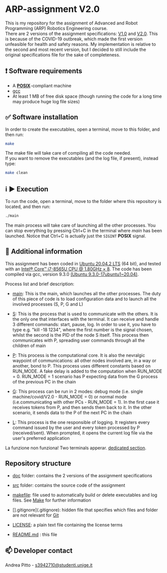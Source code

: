 # ARP-assignment V2.0

This is my repository for the assignment of Advanced and Robot Programming (ARP) Robotics Engineering course.  
There are 2 versions of the assignment specifications: [V1.0](doc/Assignment%20Specifications%20V1.0.pdf) and
 [V2.0](doc/Assignment%20Specifications%20V2.0.pdf). This is because of the COVID-19 outbreak, which made the
 first version unfeasible for health and safety reasons. My implementation is relative to the second and most
 recent version, but I decided to still include the original specifications file for the sake of completeness.

## ❗ Software requirements

- A [**POSIX**](https://en.wikipedia.org/wiki/POSIX)-compliant machine
- [gcc](https://gcc.gnu.org/)
- At least 1 MB of free disk space (though running the code for a long time may produce huge log file sizes)

## ✅ Software installation

In order to create the executables, open a terminal, move to this folder, and then run:

```bash
make
```

The make file will take care of compiling all the code needed.  
If you want to remove the executables (and the log file, if present), instead type:

```bash
make clean
```

## ℹ️ :arrow_forward: Execution

To run the code, open a terminal, move to the folder where this repository is located, and then run:

```bash
./main
```

The main process will take care of launching all the other processes. You can stop everything by pressing Ctrl+C in the terminal where *main* has been launched. Notice that Ctrl+C is actually just the `SIGINT` **POSIX** signal.

## 📰 Additional information

This assignment has been coded in [Ubuntu 20.04.2 LTS](https://releases.ubuntu.com/20.04/) (64 bit), and tested with an [Intel® Core™ i7-8565U CPU @ 1.80GHz × 8](https://ark.intel.com/content/www/us/en/ark/products/149091/intel-core-i7-8565u-processor-8m-cache-up-to-4-60-ghz.html). The code has been compiled via gcc, version 9.3.0 [(Ubuntu 9.3.0-17ubuntu1~20.04)](https://packages.ubuntu.com/focal/gcc-9).  

Process list and brief description:

- [main](src/main.c): This is the main, which launches all the other processes. The duty of this piece of code
 is to load configuration data and to launch all the involved processes (S, P, G and L)

- [S](src/S.c): This is the process that is used to communicate with the others. It is the only one that interfaces with the terminal.
 It can receive and handle 3 different commands: start, pause, log. In order to use it, you have to type e.g. "kill -18 1234",
 where the first number is the signal chosen, whilst the second is the PID of the node S itself.
 This process then communicates with P, spreading user commands through all the children of main

- [P](src/P.c): This process is the computational core. It is also the nevralgic waypoint of communications:
 all other nodes involved are, in a way or another, bond to P. This process uses different constants
 based on RUN_MODE. A fake delay is added to the computation when RUN_MODE = 0. RUN_MODE = 1 scenario
 has P expecting data from the G process of the previous PC in the chain

- [G](src/G.c): This process can be run in 2 modes: debug mode (i.e. single machine/covid/V2.0 - RUN_MODE = 0) or
 normal mode (i.e.communicating with other PCs - RUN_MODE = 1). In the first case it receives tokens
 from P, and then sends them back to it. In the other scenario, it sends data to the P of the next PC in the chain

- [L](src/L.c): This process is the one responsible of logging. It registers every command issued by the user
 and every token processed by P (received/sent). When prompted, it opens the current log file via the user's preferred application

La funzione non funziona! Two terminals apperar. [dedicated section](https://github.com/andreabradpitto/Mentore-Group-Project/blob/GUI/guide/help.md#features-that-will-be-supported-in-the-future).

## Repository structure

- [doc](doc) folder: contains the 2 versions of the assignment specifications

- [src](src) folder: contains the source code of the assignment

- [makefile](makefile): file used to automatically build or delete executables and log files. See [Make](https://en.wikipedia.org/wiki/Make_(software)) for further information

- [].gitignore](.gitignore): hidden file that specifies which files and folder are not relevant for [Git](https://git-scm.com/)

- [LICENSE](LICENSE): a plain text file containing the license terms

- [README.md](README.md) : this file

## 📫 Developer contact

Andrea Pitto - s3942710@studenti.unige.it
